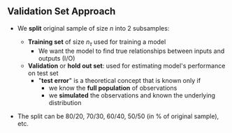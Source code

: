 ## Validation Set Approach

* We **split** original sample of size $n$ into 2 subsamples:
  * **Training set** of size $n_\tau$ used for training a model
    * We want the model to find true relationships between inputs and outputs (I/O)
  * **Validation** or **hold out set**: used for estimating model's performance on test set
      * "**test error**" is a theoretical concept that is known only if
        * we know the **full population** of observations
        * we **simulated** the observations and known the underlying distribution

* The split can be $80/20$, $70/30$, $60/40$, $50/50$ (in $\%$ of original sample), etc.

<br>
<br>

<InlineSvg src="/Lecture_5_train_val.svg" height="40px"/>